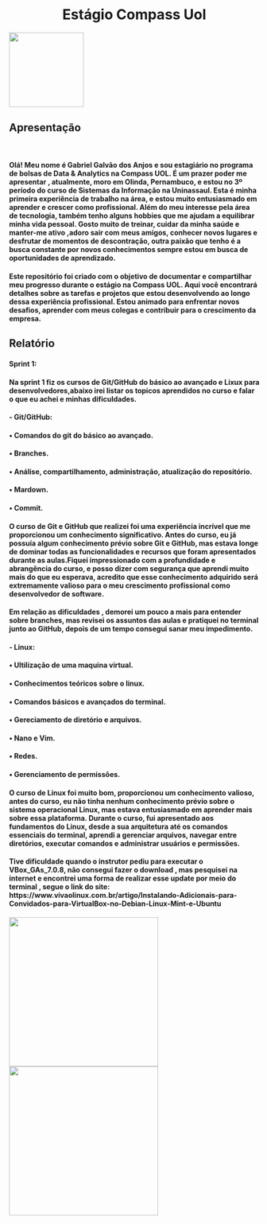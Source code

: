 <h1 align="center"> Estágio Compass Uol
</h1>
<img src="https://github.com/gabrielgalva/Data-Analytics/assets/136500240/bd2fcf0a-3bf1-4af8-878c-e502a2d7236c"width="150px"</img>
<br>
<h2>Apresentação</h2>
<br>
<h4>Olá! Meu nome é Gabriel Galvão dos Anjos e sou estagiário no programa de bolsas de Data & Analytics na Compass UOL. É um prazer poder me apresentar , atualmente, moro em Olinda, Pernambuco, e estou no 3º período do curso de Sistemas da Informação na Uninassaul. Esta é minha primeira experiência de trabalho na área, e estou muito entusiasmado em aprender e crescer como profissional.
Além do meu interesse pela área de tecnologia, também tenho alguns hobbies que me ajudam a equilibrar minha vida pessoal. Gosto muito de treinar, cuidar da minha saúde e manter-me ativo ,adoro sair com meus amigos, conhecer novos lugares e desfrutar de momentos de descontração, outra paixão que tenho é a busca constante por novos conhecimentos sempre estou em busca de oportunidades de aprendizado.
</H4>
<H4>Este repositório foi criado com o objetivo de documentar e compartilhar meu progresso durante o estágio na Compass UOL. Aqui você encontrará detalhes sobre as tarefas e projetos que estou desenvolvendo ao longo dessa experiência profissional. Estou animado para enfrentar novos desafios, aprender com meus colegas e contribuir para o crescimento da empresa.</H4>

<h2>Relatório</h2>
<h4>Sprint 1:</h4>
<h4>Na sprint 1 fiz os cursos de Git/GitHub do básico ao avançado e Lixux para desenvolvedores,abaixo irei listar os topicos aprendidos no curso e falar o que eu achei e minhas dificuldades. </h4>
<h4>- Git/GitHub:</h4>
<h4>• Comandos do git do básico ao avançado.</h4>
<h4>• Branches.</h4>
<h4>• Análise, compartilhamento, administração, atualização do repositório. </h4>
<h4>• Mardown.</h4>
<h4>• Commit.</h4>
<h4>O curso de Git e GitHub que realizei foi uma experiência incrível que me proporcionou um conhecimento significativo. Antes do curso, eu já possuía algum conhecimento prévio sobre Git e GitHub, mas estava longe de dominar todas as funcionalidades e recursos que foram apresentados durante as aulas.Fiquei impressionado com a profundidade e abrangência do curso, e posso dizer com segurança que aprendi muito mais do que eu esperava, acredito que esse conhecimento adquirido será extremamente valioso para o meu crescimento profissional como desenvolvedor de software.</h4>
<h4>Em relação as dificuldades , demorei um pouco a mais para entender sobre branches, mas revisei os assuntos das aulas e pratiquei no terminal junto ao GitHub, depois de um tempo consegui sanar meu impedimento.</h4>
<h4>- Linux:</h4>
<h4>• Ultilização de uma maquina virtual.</h4>
<h4>• Conhecimentos teóricos sobre o linux.</h4>
<h4>• Comandos básicos e avançados do terminal.</h4>
<h4>• Gereciamento de diretório e arquivos.</h4>
<h4>• Nano e Vim.</h4>
<h4>• Redes.</h4>
<h4>• Gerenciamento de permissões.</h4>
<h4>O curso de Linux foi muito bom, proporcionou um conhecimento valioso, antes do curso, eu não tinha nenhum conhecimento prévio sobre o sistema operacional Linux, mas estava entusiasmado em aprender mais sobre essa  plataforma.
Durante o curso, fui apresentado aos fundamentos do Linux, desde a sua arquitetura até os comandos essenciais do terminal, aprendi a gerenciar arquivos, navegar entre diretórios, executar comandos e administrar usuários e permissões.
</h4>
<h4>Tive dificuldade quando o instrutor pediu para executar o VBox_GAs_7.0.8, não consegui fazer o download  , mas pesquisei na internet e encontrei uma forma de realizar esse update por meio do terminal , segue o link do site: https://www.vivaolinux.com.br/artigo/Instalando-Adicionais-para-Convidados-para-VirtualBox-no-Debian-Linux-Mint-e-Ubuntu
</h4>
<img src="https://github.com/gabrielgalva/Data-Analytics/assets/136500240/65827581-dbf2-42e1-98f6-fbcb2dc70d2e" width="300px"</img>
<img src="https://github.com/gabrielgalva/Data-Analytics/assets/136500240/a4b223dc-db86-4f32-bb45-c38ac55c94f9" width="300px"</img>
